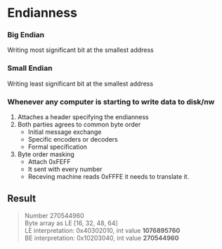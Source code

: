 
# Endianness

### Big Endian
Writing most significant bit at the smallest address

### Small Endian
Writing least significant bit at the smallest address



### Whenever any computer is starting to write data to disk/nw
1. Attaches a header specifying the endianness
2. Both parties agrees to common byte order
    * Initial message exchange
    * Specific encoders or decoders
    * Formal specification
3. Byte order masking
    * Attach 0xFEFF
    * It sent with every number
    * Receving machine reads 0xFFFE it needs to translate it.


## Result

> Number 270544960 <br>
> Byte array as LE [16, 32, 48, 64] <br>
> LE interpretation: 0x40302010, int value **1076895760** <br>
> BE interpretation: 0x10203040, int value **270544960**